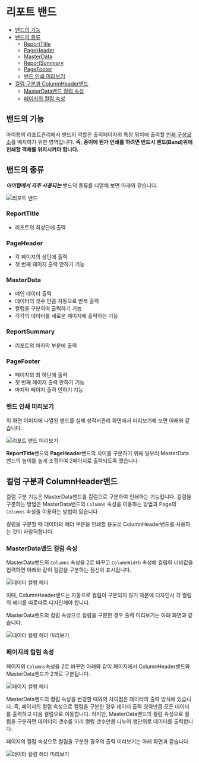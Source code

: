 # 리포트 밴드

<!-- TOC depthFrom:2 depthTo:6 withLinks:1 updateOnSave:1 orderedList:0 -->

- [밴드의 기능](#밴드의-기능)
- [밴드의 종류](#밴드의-종류)
	- [ReportTitle](#reporttitle)
	- [PageHeader](#pageheader)
	- [MasterData](#masterdata)
	- [ReportSummary](#reportsummary)
	- [PageFooter](#pagefooter)
	- [밴드 인쇄 미리보기](#밴드-인쇄-미리보기)
- [컬럼 구분과 ColumnHeader밴드](#컬럼-구분과-columnheader밴드)
	- [MasterData밴드 컬럼 속성](#masterdata밴드-컬럼-속성)
	- [페이지의 컬럼 속성](#페이지의-컬럼-속성)

<!-- /TOC -->

## 밴드의 기능

아이랩의 리포트관리에서 밴드의 역할은 출력페이지의 특정 위치에 출력할 [인쇄 구성요소](103인쇄구성요소.md)를 배치하기 위한 영역입니다. **즉, 종이에 뭔가 인쇄를 하려면 반드시 밴드(Band)위에 인쇄할 객체를 위치시켜야 합니다.**

## 밴드의 종류

***아이랩에서 자주 사용되는*** 밴드의 종류를 나열해 보면 아래와 같습니다.

![리포트 밴드](/assets/reports/리포트디자이너_리포트밴드.png)

### ReportTitle
- 리포트의 최상단에 출력

### PageHeader
- 각 페이지의 상단에 출력
- 첫 번째 페이지 출력 안하기 기능

### MasterData
- 메인 데이터 출력
- 데이터의 갯수 만큼 자동으로 반복 출력
- 컬럼을 구분하여 출력하기 기능
- 각각의 데이터를 새로운 페이지에 출력하는 기능

### ReportSummary
- 리포트의 마지막 부분에 출력

### PageFooter
- 페이지의 최 하단에 출력
- 첫 번째 페이지 출력 안하기 기능
- 마지막 페이지 출력 안하기 기능

### 밴드 인쇄 미리보기

위 화면 이미지에 나열된 밴드를 실제 성적서관리 화면에서 미리보기해 보면 아래와 같습니다.

![리포트 밴드 미리보기](/assets/reports/리포트디자이너_리포트밴드미리보기.png)

**ReportTitle**밴드와 **PageHeader**밴드의 차이를 구분하기 위해
일부러 MasterData 밴드의 높이를 높게 조정하여 2페이지로 출력되도록 했습니다.

## 컬럼 구분과 ColumnHeader밴드

컬럼 구분 기능은 MasterData밴드를 컬럼으로 구분하여 인쇄하는 기능입니다.
컬럼을 구분하는 방법은 MasterData밴드의 `Columns` 속성을 이용하는 방법과
Page의 `Columns` 속성을 이용하는 방법이 있습니다.

컬럼을 구분할 때 데이터의 헤더 부분을 인쇄할 용도로 ColumnHeader밴드를 사용하는 것이 바람직합니다.

### MasterData밴드 컬럼 속성

MasterData밴드의 `Columns` 속성을 2로 바꾸고 `ColumnWidth` 속성에 컬럼의 너비값을 입력하면
아래와 같이 컬럼을 구분하는 점선이 표시됩니다.

![데이터 컬럼 헤더](/assets/reports/리포트디자이너_데이터컬럼헤더.png)

이때, ColumnHeader밴드는 자동으로 컬럼이 구분되지 않기 때문에 디자인시 각 컬럼의 헤더를 따로따로 디자인해야 합니다.

MasterData밴드의 컬럼 속성으로 컬럼을 구분한 경우 출력 미리보기는 아래 화면과 같습니다.

![데이터 컬럼 헤더 미리보기](/assets/reports/리포트디자이너_데이터컬럼헤더미리보기.png)

### 페이지의 컬럼 속성

페이지의 `Columns`속성을 2로 바꾸면 아래와 같이 페이지에서 ColumnHeader밴드와 MasterData밴드가 2개로 구분됩니다.

![페이지 컬럼 헤더](/assets/reports/리포트디자이너_페이지컬럼헤더.png)

MasterData밴드의 컬럼 속성을 변경할 때와의 차이점은 데이터의 출력 방식에 있습니다. 즉, 페이지의 컬럼 속성으로 컬럼을 구분한 경우 데이터 출력 영역만큼 모든 데이터를 출력하고 다음 컬럼으로 이동합니다.
하지만, MasterData밴드의 컬럼 속성으로 컬럼을 구분하면 데이터의 갯수를 미리 컬럼 갯수만큼 나누어 행단위로 데이터를 출력합니다.

페이지의 컬럼 속성으로 컬럼을 구분한 경우의 출력 미리보기는 아래 화면과 같습니다.

![데이터 컬럼 헤더 미리보기](/assets/reports/리포트디자이너_페이지컬럼헤더미리보기.png)
